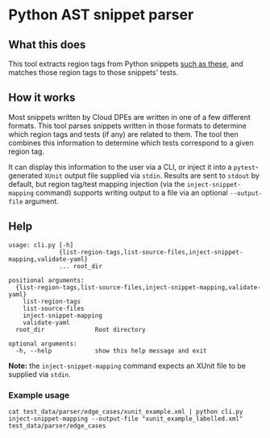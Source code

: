 # Python AST snippet parser

## What this does
This tool extracts region tags from Python snippets [such as these](https://github.com/googlecloudplatform/python-docs-samples), and matches those region tags to those snippets' tests.

## How it works
Most snippets written by Cloud DPEs are written in one of a few different formats. This tool parses snippets written in those formats to determine which region tags and tests (if any) are related to them. The tool then combines this information to determine which tests correspond to a given region tag. 

It can display this information to the user via a CLI, or inject it into a `pytest`-generated `XUnit` output file supplied via `stdin`. Results are sent to `stdout` by default, but region tag/test mapping injection (via the `inject-snippet-mapping` command) supports writing output to a file via an optional `--output-file` argument.

## Help
```
usage: cli.py [-h]
              {list-region-tags,list-source-files,inject-snippet-mapping,validate-yaml}
              ... root_dir

positional arguments:
  {list-region-tags,list-source-files,inject-snippet-mapping,validate-yaml}
    list-region-tags
    list-source-files
    inject-snippet-mapping
    validate-yaml
  root_dir              Root directory

optional arguments:
  -h, --help            show this help message and exit
```

**Note:** the `inject-snippet-mapping` command expects an XUnit file to be supplied via `stdin`.

### Example usage
```
cat test_data/parser/edge_cases/xunit_example.xml | python cli.py inject-snippet-mapping --output-file "xunit_example_labelled.xml" test_data/parser/edge_cases
```
